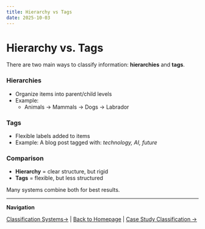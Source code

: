 ```yaml
---
title: Hierarchy vs Tags
date: 2025-10-03
---
```

# Hierarchy vs. Tags

There are two main ways to classify information: **hierarchies** and **tags**.

### Hierarchies
- Organize items into parent/child levels  
- Example:  
  - Animals → Mammals → Dogs → Labrador  

### Tags
- Flexible labels added to items  
- Example: A blog post tagged with: *technology, AI, future*  

### Comparison
- **Hierarchy** = clear structure, but rigid  
- **Tags** = flexible, but less structured  

Many systems combine both for best results.

---

**Navigation**  

 [Classification Systems→](page13.md) | [Back to Homepage](../index.md) | [Case Study Classification →](page15.md)